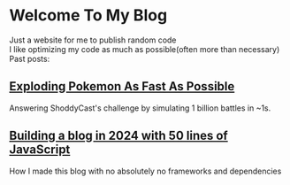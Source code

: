 # Welcome To My Blog
Just a website for me to publish random code  
I like optimizing my code as much as possible(often more than necessary)  
Past posts:

## [Exploding Pokemon As Fast As Possible](graveler-simulation)
Answering ShoddyCast's challenge by simulating 1 billion battles in ~1s.

## [Building a blog in 2024 with 50 lines of JavaScript](blog-building)
How I made this blog with no absolutely no frameworks and dependencies
